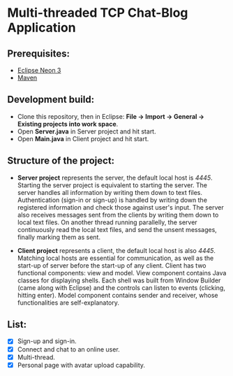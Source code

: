 # Multi-threaded TCP Chat-Blog Application

## Prerequisites:
- [Eclipse Neon 3](https://www.eclipse.org/downloads/packages/release/neon/3/eclipse-ide-eclipse-committers)
- [Maven](https://maven.apache.org/download.cgi)

## Development build:
- Clone this repository, then in Eclipse: **File -> Import -> General -> Existing projects into work space**.
- Open **Server.java** in Server project and hit start.
- Open **Main.java** in Client project and hit start.

## Structure of the project:
- **Server project** represents the server, the default local host is *4445*. Starting the server project is equivalent to starting the server. The server handles all information by writing them down to text files. Authentication (sign-in or sign-up) is handled by writing down the registered information and check those against user's input. The server also receives messages sent from the clients by writing them down to local text files. On another thread running parallelly, the server continuously read the local text files, and send the unsent messages, finally marking them as sent. 

- **Client project** represents a client, the default local host is also *4445*. Matching local hosts are essential for communication, as well as the start-up of server before the start-up of any client. Client has two functional components: view and model. View component contains Java classes for displaying shells. Each shell was built from Window Builder (came along with Eclipse) and the controls can listen to events (clicking, hitting enter). Model component contains sender and receiver, whose functionalities are self-explanatory.

## List:
- [X] Sign-up and sign-in.
- [X] Connect and chat to an online user.
- [X] Multi-thread.
- [X] Personal page with avatar upload capability.
